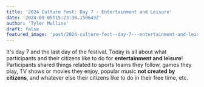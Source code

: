 ```yaml
---
title: '2024 Culture Fest: Day 7 - Entertainment and Leisure'
date: '2024-09-05T15:23:38.150643Z'
author: 'Tyler Mullins'
draft: false
featured_image: 'post/2024-culture-fest--day-7---entertainment-and-leisure-2024-09-05-15-23-38.150643/CUPFW.png'
---
```


It's day 7 and the last day of the festival. Today is all about what participants and their citizens like to do for __entertainment and leisure__! Participants shared things related to sports teams they follow, games they play, TV shows or movies they enjoy, popular music **__not created by citizens__**, and whatever else their citizens like to do in their free time, etc.

